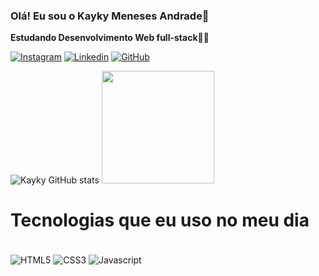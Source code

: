 
### Olá! Eu sou o Kayky Meneses Andrade🚀

<strong>Estudando Desenvolvimento Web full-stack</strong>👨‍💻

[![Instagram](https://img.shields.io/badge/Instagram-E4405F?style=for-the-badge&logo=instagram&logoColor=white)](https://www.instagram.com/019kayky/)
[![Linkedin](https://img.shields.io/badge/LinkedIn-0077B5?style=for-the-badge&logo=linkedin&logoColor=white)](https://www.linkedin.com/in/kayky-meneses-57ab6922a/)
[![GitHub](https://img.shields.io/badge/GitHub-100000?style=for-the-badge&logo=github&logoColor=white)](https://github.com/Kayky0019)

![Kayky GitHub stats](https://github-readme-stats.vercel.app/api?username=Kayky019&show_icons=true&theme=dark)
<img height="180em" src="https://github-readme-stats.vercel.app/api/top-langs/?username=Kayky019&layout=compact&langs_count=7&theme=Dark"/>

# Tecnologias que eu uso no meu dia

<div style="display: inline_block"><br>
 <img align="center" alt="HTML5" src="https://img.shields.io/badge/HTML5-E34F26?style=for-the-badge&logo=html5&logoColor=white">
 <img align="center" alt="CSS3" src="https://img.shields.io/badge/CSS3-1572B6?style=for-the-badge&logo=css3&logoColor=white">
 <img align="center" alt="Javascript" src="https://img.shields.io/badge/JavaScript-323330?style=for-the-badge&logo=javascript&logoColor=F7DF1E">
 </div><br>

 
